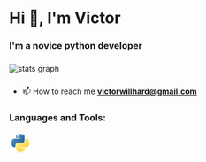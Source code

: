 <h1>Hi 👋, I'm Victor</h1>
<h3>I'm a novice python developer</h3>

###

<div align="left">
  <img src="https://github-readme-stats.vercel.app/api?username=villhard&hide_title=false&hide_rank=false&show_icons=true&include_all_commits=true&count_private=true&disable_animations=false&theme=onedark&locale=en&hide_border=false" height="150" alt="stats graph"  />
</div>

###

- 📫 How to reach me **victorwillhard@gmail.com**

<h3 align="left">Languages and Tools:</h3>
<p align="left"> <a href="https://www.python.org" target="_blank" rel="noreferrer"> <img src="https://raw.githubusercontent.com/devicons/devicon/master/icons/python/python-original.svg" alt="python" width="40" height="40"/> </a> </p>

